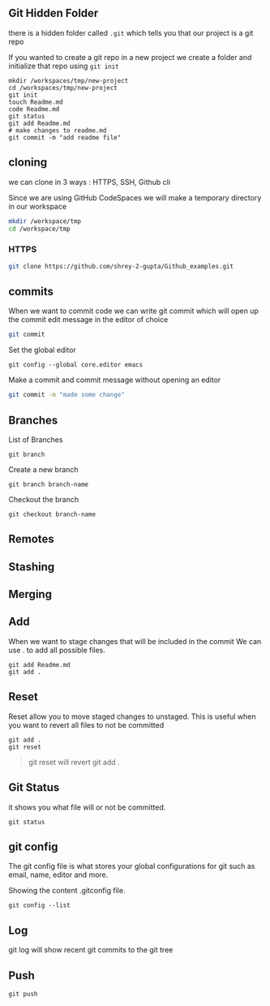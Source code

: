 ## Git Hidden Folder

there is a hidden folder called `.git` which tells you that our project is a git repo

If you wanted to create a git repo in a new project we create a folder and initialize that repo using `git init`

```
mkdir /workspaces/tmp/new-project
cd /workspaces/tmp/new-project
git init
touch Readme.md
code Readme.md
git status
git add Readme.md
# make changes to readme.md
git commit -m "add readme file"
```

## cloning
we can clone in 3 ways : HTTPS, SSH, Github cli

Since we are using GitHub CodeSpaces we will make a temporary directory in our workspace

```sh
mkdir /workspace/tmp
cd /workspace/tmp
```

### HTTPS
```sh
git clone https://github.com/shrey-2-gupta/Github_examples.git
``` 

## commits

When we want to commit code we can write git commit which will open up the commit edit message in the editor of choice

```sh
git commit
```
Set the global editor
```
git config --global core.editor emacs
```

Make a commit and commit message without opening an editor
```sh
git commit -m "made some change"
```

## Branches

List of Branches
```
git branch
```

Create a new branch 
```
git branch branch-name
```

Checkout the branch
```
git checkout branch-name
```

## Remotes

## Stashing

## Merging

## Add
When we want to stage changes that will be included in the commit 
We can use . to add all possible files. 
```
git add Readme.md
git add . 
```

## Reset

Reset allow you to move staged changes to unstaged. This is useful when you want to revert all files to not be committed
```
git add .
git reset
```
>git reset will revert git add .

## Git Status
it shows you what file will or not be committed.
```
git status
```

## git config
The git config file is what stores your global configurations for git such as email, name, editor and more.

Showing the content .gitconfig file.
```
git config --list
```

## Log

git log will show recent git commits to the git tree

## Push 

```
git push
```